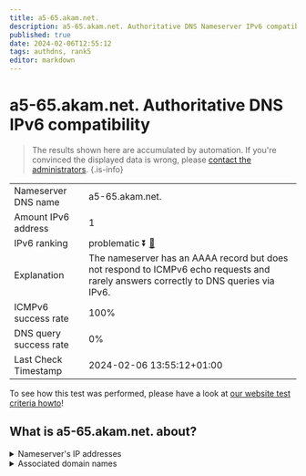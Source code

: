 ```yaml
---
title: a5-65.akam.net.
description: a5-65.akam.net. Authoritative DNS Nameserver IPv6 compatibility
published: true
date: 2024-02-06T12:55:12
tags: authdns, rank5
editor: markdown
---
```


# a5-65.akam.net. Authoritative DNS IPv6 compatibility

> The results shown here are accumulated by automation. If you're convinced the displayed data is wrong, please [contact the administrators](/howto/chat). 
{.is-info}




|   |   |
| - | - |
| Nameserver DNS name | a5-65.akam.net.
| Amount IPv6 address | 1
| IPv6 ranking | problematic :arrow_double_down: [🔗](/howto/ranking) |
| Explanation | The nameserver has an AAAA record but does not respond to ICMPv6 echo requests and rarely answers correctly to DNS queries via IPv6. |
| ICMPv6 success rate | 100%|
| DNS query success rate | 0% |
| Last Check Timestamp | 2024-02-06 13:55:12+01:00 |

To see how this test was performed, please have a look at [our website test criteria howto](/howto/testcriteria/authdns)!


## What is a5-65.akam.net. about?




<details>
<summary>Nameserver's IP addresses</summary>

2600:1480:b000::41

</details>



<details>
<summary>Associated domain names</summary>

www.jeep.com

www.mizuho-fg.co.jp

www.walmart.com

www.ubs.com

www.peacocktv.com

</details>
